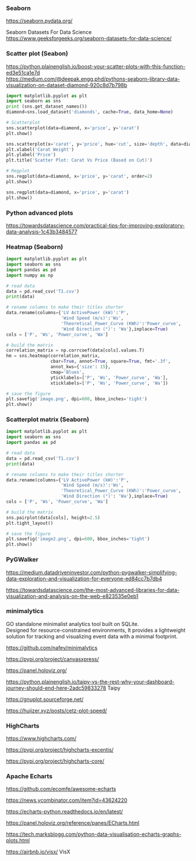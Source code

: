 ### Seaborn
<https://seaborn.pydata.org/>

Seaborn Datasets For Data Science
<https://www.geeksforgeeks.org/seaborn-datasets-for-data-science/>

### Scatter plot (Seabon)

<https://python.plainenglish.io/boost-your-scatter-plots-with-this-function-ed3e51ca1e7d>  
<https://medium.com/@deepak.engg.phd/pythons-seaborn-library-data-visualization-on-dataset-diamond-920c8d7b798b>


```python
import matplotlib.pyplot as plt
import seaborn as sns
print (sns.get_dataset_names())
diamond=sns.load_dataset('diamonds', cache=True, data_home=None)

# Scatterplot
sns.scatterplot(data=diamond, x='price', y='carat')
plt.show()

sns.scatterplot(x='carat', y='price', hue='cut', size='depth', data=diamond)
plt.xlabel('Carat Weight')
plt.ylabel('Price')
plt.title('Scatter Plot: Carat Vs Price (Based on Cut)')

# Regplot
sns.regplot(data=diamond, x='price', y='carat', order=2)
plt.show()

sns.regplot(data=diamond, x='price', y='carat')
plt.show()
```

### Python advanced plots

<https://towardsdatascience.com/practical-tips-for-improving-exploratory-data-analysis-1c43b3484577>

### Heatmap (Seaborn)
```python
import matplotlib.pyplot as plt
import seaborn as sns
import pandas as pd
import numpy as np

# read data
data = pd.read_csv('T1.csv')
print(data)

# rename columns to make their titles shorter
data.rename(columns={'LV ActivePower (kW)':'P',
                     'Wind Speed (m/s)':'Ws',
                     'Theoretical_Power_Curve (KWh)':'Power_curve',
                     'Wind Direction (°)': 'Wa'},inplace=True)
cols = ['P', 'Ws', 'Power_curve', 'Wa']

# build the matrix
correlation_matrix = np.corrcoef(data[cols].values.T)
hm = sns.heatmap(correlation_matrix,
                 cbar=True, annot=True, square=True, fmt='.3f',
                 annot_kws={'size': 15},
                 cmap='Blues',
                 yticklabels=['P', 'Ws', 'Power_curve', 'Wa'],
                 xticklabels=['P', 'Ws', 'Power_curve', 'Wa'])

# save the figure
plt.savefig('image.png', dpi=600, bbox_inches='tight')
plt.show()

```

### Scatterplot matrix (Seaborn)
```python
import matplotlib.pyplot as plt
import seaborn as sns
import pandas as pd

# read data
data = pd.read_csv('T1.csv')
print(data)

# rename columns to make their titles shorter
data.rename(columns={'LV ActivePower (kW)':'P',
                     'Wind Speed (m/s)':'Ws',
                     'Theoretical_Power_Curve (KWh)':'Power_curve',
                     'Wind Direction (°)': 'Wa'},inplace=True)
cols = ['P', 'Ws', 'Power_curve', 'Wa']

# build the matrix
sns.pairplot(data[cols], height=2.5)
plt.tight_layout()

# save the figure
plt.savefig('image2.png', dpi=600, bbox_inches='tight')
plt.show()
```
### PyGWalker
<https://medium.datadriveninvestor.com/python-pygwalker-simplifying-data-exploration-and-visualization-for-everyone-ed84cc7b7db4>

<https://towardsdatascience.com/the-most-advanced-libraries-for-data-visualization-and-analysis-on-the-web-e823535e0eb1>

### minimalytics
GO standalone minimalist analytics tool built on SQLite.  
Designed for resource-constrained environments, 
It provides a lightweight solution for tracking and visualizing event data with a minimal footprint.

<https://github.com/nafey/minimalytics>

<https://pypi.org/project/canvasxpress/>

<https://panel.holoviz.org/>

<https://python.plainenglish.io/taipy-vs-the-rest-why-your-dashboard-journey-should-end-here-2adc59833278> Taipy

<https://gnuplot.sourceforge.net/>

<https://huijzer.xyz/posts/cetz-plot-speed/>

### HighCharts

https://www.highcharts.com/

https://pypi.org/project/highcharts-excentis/

https://pypi.org/project/highcharts-core/

### Apache Echarts

https://github.com/ecomfe/awesome-echarts

https://news.ycombinator.com/item?id=43624220

https://echarts-python.readthedocs.io/en/latest/

https://panel.holoviz.org/reference/panes/ECharts.html

https://tech.marksblogg.com/python-data-visualisation-echarts-graphs-plots.html 

https://airbnb.io/visx/ VisX

